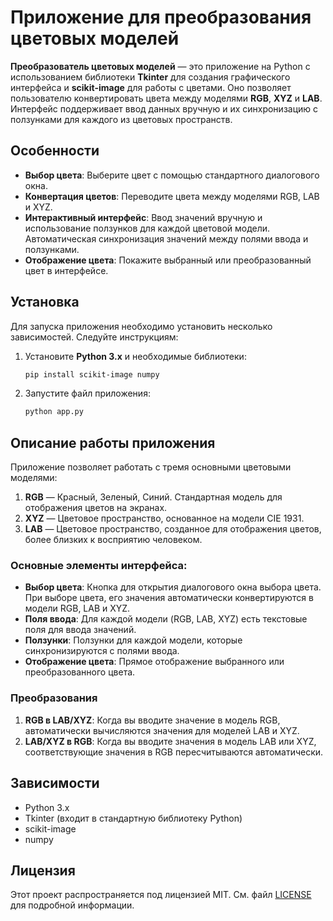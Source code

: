 # Приложение для преобразования цветовых моделей

**Преобразователь цветовых моделей** — это приложение на Python с использованием библиотеки **Tkinter** для создания графического интерфейса и **scikit-image** для работы с цветами. Оно позволяет пользователю конвертировать цвета между моделями **RGB**, **XYZ** и **LAB**. Интерфейс поддерживает ввод данных вручную и их синхронизацию с ползунками для каждого из цветовых пространств.

## Особенности

- **Выбор цвета**: Выберите цвет с помощью стандартного диалогового окна.
- **Конвертация цветов**: Переводите цвета между моделями RGB, LAB и XYZ.
- **Интерактивный интерфейс**: Ввод значений вручную и использование ползунков для каждой цветовой модели. Автоматическая синхронизация значений между полями ввода и ползунками.
- **Отображение цвета**: Покажите выбранный или преобразованный цвет в интерфейсе.

## Установка

Для запуска приложения необходимо установить несколько зависимостей. Следуйте инструкциям:

1. Установите **Python 3.x** и необходимые библиотеки:

    ```bash
    pip install scikit-image numpy
    ```

2. Запустите файл приложения:

    ```bash
    python app.py
    ```

## Описание работы приложения

Приложение позволяет работать с тремя основными цветовыми моделями:

1. **RGB** — Красный, Зеленый, Синий. Стандартная модель для отображения цветов на экранах.
2. **XYZ** — Цветовое пространство, основанное на модели CIE 1931.
3. **LAB** — Цветовое пространство, созданное для отображения цветов, более близких к восприятию человеком.

### Основные элементы интерфейса:

- **Выбор цвета**: Кнопка для открытия диалогового окна выбора цвета. При выборе цвета, его значения автоматически конвертируются в модели RGB, LAB и XYZ.
- **Поля ввода**: Для каждой модели (RGB, LAB, XYZ) есть текстовые поля для ввода значений.
- **Ползунки**: Ползунки для каждой модели, которые синхронизируются с полями ввода.
- **Отображение цвета**: Прямое отображение выбранного или преобразованного цвета.

### Преобразования

1. **RGB в LAB/XYZ**: Когда вы вводите значение в модель RGB, автоматически вычисляются значения для моделей LAB и XYZ.
2. **LAB/XYZ в RGB**: Когда вы вводите значения в модель LAB или XYZ, соответствующие значения в RGB пересчитываются автоматически.


## Зависимости

- Python 3.x
- Tkinter (входит в стандартную библиотеку Python)
- scikit-image
- numpy

## Лицензия

Этот проект распространяется под лицензией MIT. См. файл [LICENSE](LICENSE) для подробной информации.
